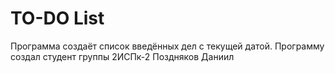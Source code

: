 # TO-DO List
Программа создаёт список введённых дел с текущей датой. 
Программу создал студент группы 2ИСПк-2 Поздняков Даниил
